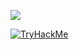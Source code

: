 ![](https://i.pinimg.com/originals/f1/ed/a4/f1eda4768df8d8135c779772f2833e88.gif)

<a href=https://tryhackme.com/p/Kr4k0w><img src="https://tryhackme-badges.s3.amazonaws.com/Kr4k0w.png" alt="TryHackMe">


<!--
**Kr4k0w/Kr4k0w** is a ✨ _special_ ✨ repository because its `README.md` (this file) appears on your GitHub profile.

Here are some ideas to get you started:

- 🔭 I’m currently working on ...
- 🌱 I’m currently learning ...
- 👯 I’m looking to collaborate on ...
- 🤔 I’m looking for help with ...
- 💬 Ask me about ...
- 📫 How to reach me: ...
- 😄 Pronouns: ...
- ⚡ Fun fact: ...
-->
